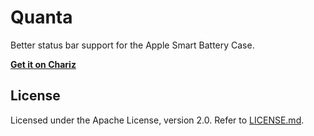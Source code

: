 # Quanta
Better status bar support for the Apple Smart Battery Case.

[**Get it on Chariz**](https://chariz.com/get/quanta)

## License
Licensed under the Apache License, version 2.0. Refer to [LICENSE.md](LICENSE.md).
